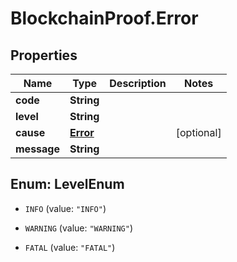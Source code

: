 # BlockchainProof.Error

## Properties
Name | Type | Description | Notes
------------ | ------------- | ------------- | -------------
**code** | **String** |  | 
**level** | **String** |  | 
**cause** | [**Error**](Error.md) |  | [optional] 
**message** | **String** |  | 


<a name="LevelEnum"></a>
## Enum: LevelEnum


* `INFO` (value: `"INFO"`)

* `WARNING` (value: `"WARNING"`)

* `FATAL` (value: `"FATAL"`)




